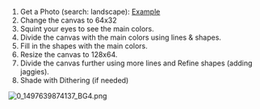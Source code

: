 
1. Get a Photo (search: landscape): [Example](https://www.google.com/url?sa=i&rct=j&q=&esrc=s&source=images&cd=&cad=rja&uact=8&ved=0ahUKEwiQz7-lg8PUAhUD5SYKHRZ5AZ4QjRwIBw&url=https%3A%2F%2Fwww.youtube.com%2Fwatch%3Fv%3Dc7oV1T2j5mc&psig=AFQjCNFoc-Un8PdEvVkuPPiZilZCTpLkwA&ust=1497725188959231)
2. Change the canvas to 64x32
3. Squint your eyes to see the main colors.
4. Divide the canvas with the main colors using lines & shapes.
5. Fill in the shapes with the main colors.
6. Resize the canvas to 128x64.
7. Divide the canvas further using more lines and Refine shapes (adding jaggies).
8. Shade with Dithering (if needed)

![0_1497639874137_BG4.png](https://hyperpad-forum.s3.amazonaws.com/assets/f2da00bd-9abf-4307-ac8b-dd10e33b9e1c.png)